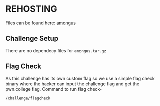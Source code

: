 # REHOSTING

Files can be found here: [amongus](https://2022.angstromctf.com/challenges)

## Challenge Setup
There are no dependecy files for `amongus.tar.gz`

## Flag Check

As this challenge has its own custom flag so we use a simple flag check binary where the hacker can input the challenge flag and get the pwn.college flag. Command to run flag check-
```
/challenge/flagcheck
```
